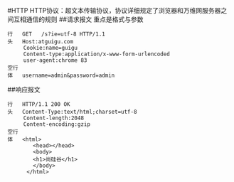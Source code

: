 #HTTP
HTTP协议：超文本传输协议，协议详细规定了浏览器和万维网服务器之间互相通信的规则
##请求报文
重点是格式与参数
```
行   GET   /s?ie=utf-8 HTTP/1.1
头   Host:atguigu.com
     Cookie:name=guigu
     Content-type:application/x-www-form-urlencoded
     user-agent:chrome 83
空行
体   username=admin&password=admin
```
##响应报文
```
行   HTTP/1.1 200 OK
头   Content-Type:text/html;charset=utf-8
     Content-length:2048
     Content-encoding:gzip
空行
体   <html>
        <head></head>
        <body>
        <h1>尚硅谷</h1>
        </body>
      </html>
```

